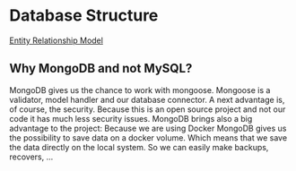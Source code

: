 # Database Structure

[Entity Relationship Model](https://dbdiagram.io/d/633d9e08f0018a1c5f9ee8ce)

## Why MongoDB and not MySQL?

MongoDB gives us the chance to work with mongoose. 
Mongoose is a validator, model handler and our database connector.
A next advantage is, of course, the security. 
Because this is an open source project and not our code it has much less security issues.
MongoDB brings also a big advantage to the project: 
Because we are using Docker MongoDB gives us the possibility to save data on a docker volume.
Which means that we save the data directly on the local system.
So we can easily make backups, recovers, ...
